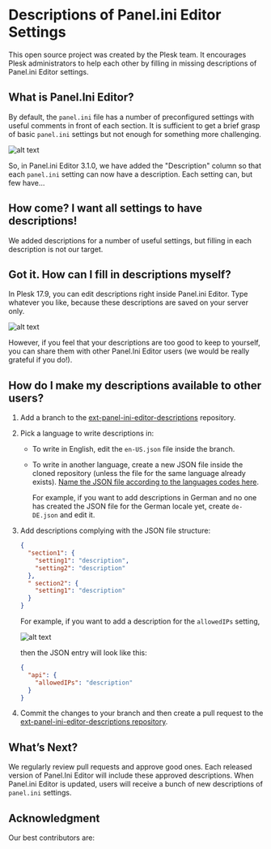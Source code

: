 # Descriptions of Panel.ini Editor Settings

This open source project was created by the Plesk team. It encourages Plesk administrators to help each other by filling 
in missing descriptions of Panel.ini Editor settings.

## What is Panel.Ini Editor?

By default, the `panel.ini` file has a number of preconfigured settings with useful comments in front of each section. 
It is sufficient to get a brief grasp of basic `panel.ini` settings but not enough for something more challenging. 

![alt text](https://github.com/Eevee-chan/ext-panel-ini-editor-descriptions/blob/master/Img/1.bmp)

So, in Panel.ini Editor 3.1.0, we have added the "Description" column so that each `panel.ini` setting can now have a description. 
Each setting can, but few have…

## How come? I want all settings to have descriptions!

We added descriptions for a number of useful settings, but filling in each description is not our target.

## Got it. How can I fill in descriptions myself?

In Plesk 17.9, you can edit descriptions right inside Panel.ini Editor. Type whatever you like, because these descriptions are saved on your server only.

![alt text](https://github.com/Eevee-chan/ext-panel-ini-editor-descriptions/blob/master/Img/2.bmp)

However, if you feel that your descriptions are too good to keep to yourself, you can share them with other Panel.Ini Editor users (we would be really grateful if you do!).

## How do I make my descriptions available to other users?

1. Add a branch to the [ext-panel-ini-editor-descriptions](https://github.com/plesk/ext-panel-ini-editor-descriptions) repository.
2. Pick a language to write descriptions in:
    * To write in English, edit the `en-US.json` file inside the branch.
    * To write in another language, create a new JSON file inside the cloned repository (unless the file for the same language already exists). 
    [Name the JSON file according to the languages codes here](https://docs.plesk.com/en-US/onyx/localization-guide/appendix-locale-codes.64474/). 
    
        For example, if you want to add descriptions in German and no one has created the JSON file for the German locale yet, create `de-DE.json` and edit it.
3. Add descriptions complying with the JSON file structure:

    ````json
    {
      "section1": {
        "setting1": "description",
        "setting2": "description"
      },
      " section2": {
        "setting1": "description"
      }
    }
    ````

    For example, if you want to add a description for the `allowedIPs` setting,
    
    ![alt text](https://github.com/Eevee-chan/ext-panel-ini-editor-descriptions/blob/master/Img/3.bmp)
        
    then the JSON entry will look like this:        

    ````json
    {
      "api": {
        "allowedIPs": "description"
      }
    }
    ````

4. Commit the changes to your branch and then create a pull request to the [ext-panel-ini-editor-descriptions repository](https://github.com/plesk/ext-panel-ini-editor-descriptions).

## What’s Next?

We regularly review pull requests and approve good ones. Each released version of Panel.Ini Editor will include these approved descriptions. 
When Panel.ini Editor is updated, users will receive a bunch of new descriptions of `panel.ini` settings. 

## Acknowledgment 

Our best contributors are:
